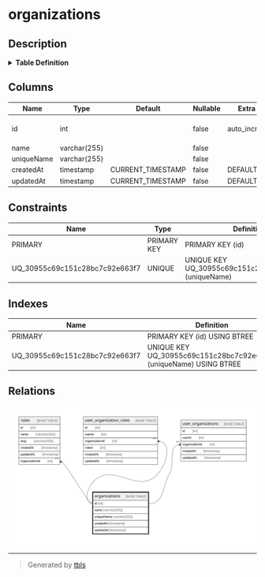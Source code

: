 # organizations

## Description

<details>
<summary><strong>Table Definition</strong></summary>

```sql
CREATE TABLE `organizations` (
  `id` int NOT NULL AUTO_INCREMENT,
  `name` varchar(255) NOT NULL,
  `uniqueName` varchar(255) NOT NULL,
  `createdAt` timestamp NOT NULL DEFAULT CURRENT_TIMESTAMP,
  `updatedAt` timestamp NOT NULL DEFAULT CURRENT_TIMESTAMP,
  PRIMARY KEY (`id`),
  UNIQUE KEY `UQ_30955c69c151c28bc7c92e663f7` (`uniqueName`)
) ENGINE=InnoDB AUTO_INCREMENT=[Redacted by tbls] DEFAULT CHARSET=utf8mb3
```

</details>

## Columns

| Name | Type | Default | Nullable | Extra Definition | Children | Parents | Comment |
| ---- | ---- | ------- | -------- | ---------------- | -------- | ------- | ------- |
| id | int |  | false | auto_increment | [roles](roles.md) [user_organization_roles](user_organization_roles.md) [user_organizations](user_organizations.md) |  |  |
| name | varchar(255) |  | false |  |  |  |  |
| uniqueName | varchar(255) |  | false |  |  |  |  |
| createdAt | timestamp | CURRENT_TIMESTAMP | false | DEFAULT_GENERATED |  |  |  |
| updatedAt | timestamp | CURRENT_TIMESTAMP | false | DEFAULT_GENERATED |  |  |  |

## Constraints

| Name | Type | Definition |
| ---- | ---- | ---------- |
| PRIMARY | PRIMARY KEY | PRIMARY KEY (id) |
| UQ_30955c69c151c28bc7c92e663f7 | UNIQUE | UNIQUE KEY UQ_30955c69c151c28bc7c92e663f7 (uniqueName) |

## Indexes

| Name | Definition |
| ---- | ---------- |
| PRIMARY | PRIMARY KEY (id) USING BTREE |
| UQ_30955c69c151c28bc7c92e663f7 | UNIQUE KEY UQ_30955c69c151c28bc7c92e663f7 (uniqueName) USING BTREE |

## Relations

![er](organizations.svg)

---

> Generated by [tbls](https://github.com/k1LoW/tbls)
